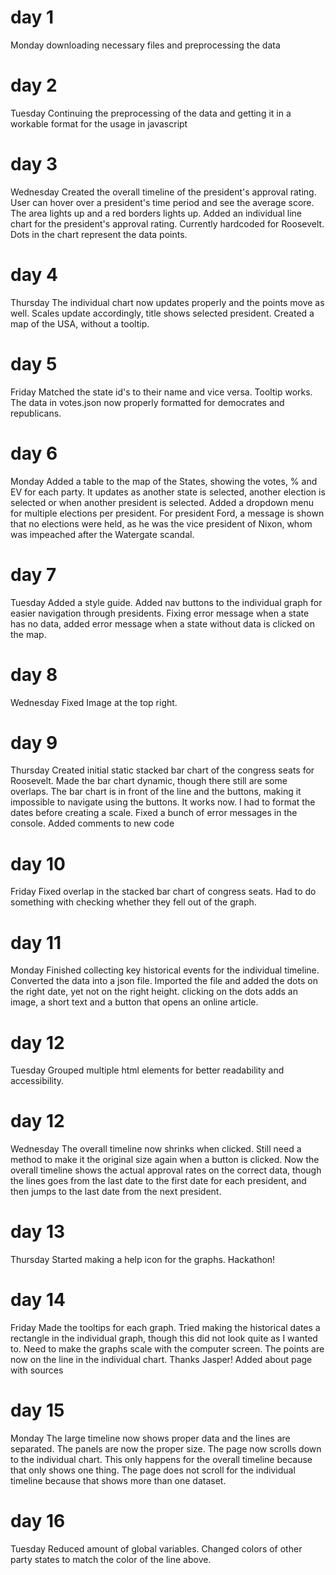 # day 1
Monday
downloading necessary files and preprocessing the data

# day 2
Tuesday
Continuing the preprocessing of the data and getting it in a workable
format for the usage in javascript

# day 3
Wednesday
Created the overall timeline of the president's approval rating. User can
hover over a president's time period and see the average score. The area lights
up and a red borders lights up.
Added an individual line chart for the president's approval rating. Currently
hardcoded for Roosevelt. Dots in the chart represent the data points.

# day 4
Thursday
The individual chart now updates properly and the points move as well.
Scales update accordingly, title shows selected president.
Created a map of the USA, without a tooltip.

# day 5
Friday
Matched the state id's to their name and vice versa.
Tooltip works.
The data in votes.json now properly formatted for democrates and republicans.

# day 6
Monday
Added a table to the map of the States, showing the votes, % and EV for each
party. It updates as another state is selected, another election is selected or
when another president is selected.
Added a dropdown menu for multiple elections per president. For president Ford,
a message is shown that no elections were held, as he was the vice president of
Nixon, whom was impeached after the Watergate scandal.

# day 7
Tuesday
Added a style guide.
Added nav buttons to the individual graph for easier navigation through
presidents.
Fixing error message when a state has no data, added error message when
a state without data is clicked on the map.

# day 8
Wednesday
Fixed Image at the top right.

# day 9
Thursday
Created initial static stacked  bar chart of the congress seats for
Roosevelt.
Made the bar chart dynamic, though there still are some overlaps.
The bar chart is in front of the line and the buttons, making it impossible
to navigate using the buttons.
It works now. I had to format the dates before creating a scale.
Fixed a bunch of error messages in the console.
Added comments to new code

# day 10
Friday
Fixed overlap in the stacked bar chart of congress seats. Had to do something
with checking whether they fell out of the graph.

# day 11
Monday
Finished collecting key historical events for the individual timeline.
Converted the data into a json file.
Imported the file and added the dots on the right date, yet not on the right
height.
clicking on the dots adds an image, a short text and a button that opens
an online article.

# day 12
Tuesday
Grouped multiple html elements for better readability and accessibility.

# day 12
Wednesday
The overall timeline now shrinks when clicked. Still need a method to make it
the original size again when a button is clicked.
Now the overall timeline shows the actual approval rates on the correct data,
though the lines goes from the last date to the first date for each president,
and then jumps to the last date from the next president.

# day 13
Thursday
Started making a help icon for the graphs.
Hackathon!

# day 14
Friday
Made the tooltips for each graph.
Tried making the historical dates a rectangle in the individual graph, though
this did not look quite as I wanted to.
Need to make the graphs scale with the computer screen.
The points are now on the line in the individual chart. Thanks Jasper!
Added about page with sources

# day 15
Monday
The large timeline now shows proper data and the lines are separated.
The panels are now the proper size.
The page now scrolls down to the individual chart. This only happens for the
overall timeline because that only shows one thing. The page does not scroll
for the individual timeline because that shows more than one dataset.

# day 16
Tuesday
Reduced amount of global variables.
Changed colors of other party states to match the color of the line above.
